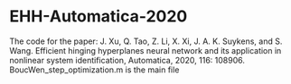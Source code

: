 # EHH-Automatica-2020
The code for the paper: J. Xu, Q. Tao, Z. Li, X. Xi, J. A. K. Suykens, and S. Wang. Efficient hinging hyperplanes neural network and its application in nonlinear system identification, Automatica, 2020, 116: 108906.
BoucWen_step_optimization.m is the main file
